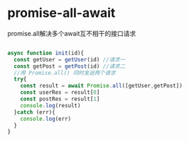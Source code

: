 # promise-all-await
promise.all解决多个await互不相干的接口请求

```javascript

async function init(id){
  const getUser = getUser(id) //请求一
  const getPost = getPost(id) //请求二
  //用 Promise.all() 同时发送两个请求
  try{
    const result = await Promise.all([getUser,getPost])
    const userRes = result[0]
    const postRes = result[1]
    console.log(result)
  }catch (err){
    console.log(err)
  }
}

```
